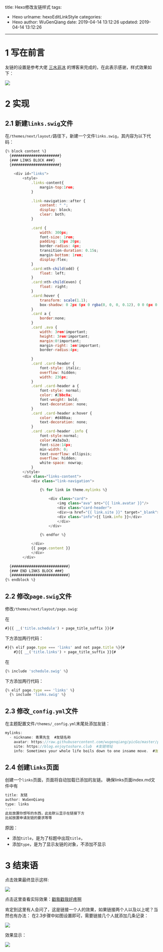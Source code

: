 title: Hexo修改友链样式
tags:
  - Hexo
urlname: hexoEditLinkStyle
categories:
  - Hexo
author: WuGenQiang
date: 2019-04-14 13:12:26
updated: 2019-04-14 13:12:26
---

# 1 写在前言
友链的设置是参考大佬 [三水非冰](https://www.sanshuifeibing.cn/) 的博客来完成的，在此表示感谢，样式效果如下：

![](https://raw.githubusercontent.com/wugenqiang/PictureBed/master/pictures/20190414131508.png)

# 2 实现
## 2.1 新建`links.swig`文件

在`/themes/next/layout/`路径下，新建一个文件`links.swig`，其内容为以下代码：
```js
{% block content %}
  {######################}
  {### LINKS BLOCK ###}
  {######################}
  
    <div id="links">
        <style>
            .links-content{
                margin-top:1rem;
            }
            
            .link-navigation::after {
                content: " ";
                display: block;
                clear: both;
            }
            
            .card {
                width: 300px;
                font-size: 1rem;
                padding: 10px 20px;
                border-radius: 4px;
                transition-duration: 0.15s;
                margin-bottom: 1rem;
                display:flex;
            }
            .card:nth-child(odd) {
                float: left;
            }
            .card:nth-child(even) {
                float: right;
            }
            .card:hover {
                transform: scale(1.1);
                box-shadow: 0 2px 6px 0 rgba(0, 0, 0, 0.12), 0 0 6px 0 rgba(0, 0, 0, 0.04);
            }
            .card a {
                border:none; 
            }
            .card .ava {
                width: 3rem!important;
                height: 3rem!important;
                margin:0!important;
                margin-right: 1em!important;
                border-radius:4px;
                
            }
            .card .card-header {
                font-style: italic;
                overflow: hidden;
                width: 236px;
            }
            .card .card-header a {
                font-style: normal;
                color: #2bbc8a;
                font-weight: bold;
                text-decoration: none;
            }
            .card .card-header a:hover {
                color: #d480aa;
                text-decoration: none;
            }
            .card .card-header .info {
                font-style:normal;
                color:#a3a3a3;
                font-size:14px;
                min-width: 0;
                text-overflow: ellipsis;
                overflow: hidden;
                white-space: nowrap;
            }
        </style>
        <div class="links-content">
            <div class="link-navigation">

                {% for link in theme.mylinks %}
                
                    <div class="card">
                        <img class="ava" src="{{ link.avatar }}"/>
                        <div class="card-header">
                        <div><a href="{{ link.site }}" target="_blank">@ {{ link.nickname }}</a></div>
                        <div class="info">{{ link.info }}</div>
                        </div>
                    </div>
                
                {% endfor %}

            </div>
            {{ page.content }}
            </div>
        </div>
  
  {##########################}
  {### END LINKS BLOCK ###}
  {##########################}
{% endblock %}
```
## 2.2 修改`page.swig`文件
修改`/themes/next/layout/page.swig`:

在
```js
#}{{ __('title.schedule') + page_title_suffix }}{#
```
下方添加两行代码：
```js
#}{% elif page.type === 'links' and not page.title %}{#
    #}{{ __('title.links') + page_title_suffix }}{#
```
在
```js
{% include 'schedule.swig' %}
```
下方添加两行代码：
```js
{% elif page.type === 'links' %}
  {% include 'links.swig' %}
```
## 2.3 修改`_config.yml`文件
在主题配置文件`/themes/_config.yml`末尾处添加友链：
```js
mylinks:
  - nickname: 青果先生  #友链名称
    avatar: https://raw.githubusercontent.com/wugenqiang/picGo/master/pictures/003.jpg  #友链头像
    site: https://blog.enjoytoshare.club  #友链地址
    info: Sometimes your whole life boils down to one insame move.  #友链说明
```
## 2.4 创建`links`页面
创建一个`links`页面，页面将自动加载已添加的友链。
确保links页面index.md文件中有
```js
title: 友链
author: WuGenQiang
type: links
---
此处放置你想写的东西，此处默认显示在链接下方
比如放置申请友链的要求等等
```
原因：
* 添加`title`，是为了标题中出现`title`，
* 添加`type`，是为了显示友链的对象，不添加不显示

# 3 结束语
点击效果最终显示这样:

![](https://raw.githubusercontent.com/wugenqiang/PictureBed/master/pictures/20190414133048.png)

点击这里查看实际效果：[戳我戳我好疼啊](https://blog.enjoytoshare.club/links/)

肯定到这里有人会问了，这是链接一个人的效果，如果链接两个人以及以上呢？当然也有办法：
在2.3步骤中如图设置即可，需要链接几个人就添加几条记录：

![](https://raw.githubusercontent.com/wugenqiang/PictureBed/master/pictures/20190414135327.png)

效果显示：

![](https://raw.githubusercontent.com/wugenqiang/PictureBed/master/pictures/20190414135751.png)